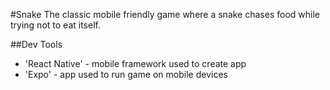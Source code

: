 #Snake
The classic mobile friendly game where a snake chases food while trying not to eat itself.

##Dev Tools
 - 'React Native' - mobile framework used to create app
 - 'Expo' - app used to run game on mobile devices
